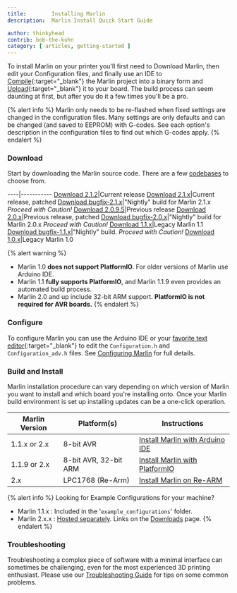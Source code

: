```yaml
---
title:        Installing Marlin
description:  Marlin Install Quick Start Guide

author: thinkyhead
contrib: bob-the-kuhn
category: [ articles, getting-started ]
---
```


To install Marlin on your printer you'll first need to Download Marlin, then edit your Configuration files, and finally use an IDE to [Compile](//en.wikipedia.org/wiki/Compiler){:target="_blank"} the Marlin project into a binary form and [Upload](//www.arduino.cc/en/Guide/Environment#toc9){:target="_blank"} it to your board. The build process can seem daunting at first, but after you do it a few times you'll be a pro.

{% alert info %}
Marlin only needs to be re-flashed when fixed settings are changed in the configuration files. Many settings are only defaults and can be changed (and saved to EEPROM) with G-codes. See each option's description in the configuration files to find out which G-codes apply.
{% endalert %}

### Download

Start by downloading the Marlin source code. There are a few [codebases](//en.wikipedia.org/wiki/Codebase) to choose from.

----|-----------
[Download 2.1.2](//github.com/MarlinFirmware/Marlin/archive/2.1.2.zip)|Current release
[Download 2.1.x](//github.com/MarlinFirmware/Marlin/archive/2.1.x.zip)|Current release, patched
[Download bugfix-2.1.x](//github.com/MarlinFirmware/Marlin/archive/bugfix-2.1.x.zip)|"Nightly" build for Marlin 2.1.x _Proceed with Caution!_
[Download 2.0.9.5](//github.com/MarlinFirmware/Marlin/archive/2.0.9.5.zip)|Previous release
[Download 2.0.x](//github.com/MarlinFirmware/Marlin/archive/2.0.x.zip)|Previous release, patched
[Download bugfix-2.0.x](//github.com/MarlinFirmware/Marlin/archive/bugfix-2.0.x.zip)|"Nightly" build for Marlin 2.0.x _Proceed with Caution!_
[Download 1.1.x](//github.com/MarlinFirmware/Marlin/archive/1.1.x.zip)|Legacy Marlin 1.1
[Download bugfix-1.1.x](//github.com/MarlinFirmware/Marlin/archive/bugfix-1.1.x.zip)|"Nightly" build. _Proceed with Caution!_
[Download 1.0.x](//github.com/MarlinFirmware/Marlin/archive/1.0.x.zip)|Legacy Marlin 1.0

{% alert warning %}
- Marlin 1.0 **does not support PlatformIO**. For older versions of Marlin use Arduino IDE.
- Marlin 1.1 **fully supports PlatformIO**, and Marlin 1.1.9 even provides an automated build process.
- Marlin 2.0 and up include 32-bit ARM support. **PlatformIO is not required for AVR boards.**
{% endalert %}

### Configure

To configure Marlin you can use the Arduino IDE or your [favorite text editor](//www.sublimetext.com/){:target="_blank"} to edit the `Configuration.h` and `Configuration_adv.h` files. See [Configuring Marlin](/docs/configuration/configuration.html) for full details.

### Build and Install

Marlin installation procedure can vary depending on which version of Marlin you want to install and which board you're installing onto. Once your Marlin build environment is set up installing updates can be a one-click operation.

Marlin Version|Platform(s)|Instructions
--------------|-----------|----
1.1.x or 2.x|8-bit AVR|[Install Marlin with Arduino IDE](install_arduino.html)
1.1.9 or 2.x|8-bit AVR, 32-bit ARM|[Install Marlin with PlatformIO](install_platformio.html)
2.x|LPC1768 (Re-Arm)|[Install Marlin on Re-ARM](install_rearm.html)

{% alert info %}
Looking for Example Configurations for your machine?
- Marlin 1.1.x : Included in the '`example_configurations`' folder.
- Marlin 2.x.x : [Hosted separately](//github.com/MarlinFirmware/Configurations). Links on the [Downloads](/meta/download/) page.
{% endalert %}

### Troubleshooting

Troubleshooting a complex piece of software with a minimal interface can sometimes be challenging, even for the most experienced 3D printing enthusiast. Please use our [Troubleshooting Guide](troubleshooting.html) for tips on some common problems.
